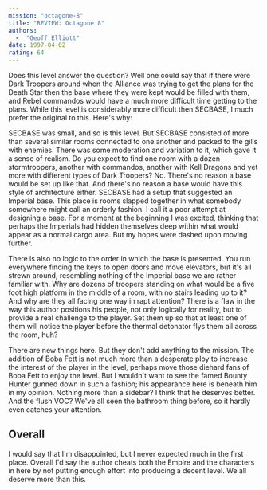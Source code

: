```yaml
---
mission: "octagone-8"
title: "REVIEW: Octagone 8"
authors: 
  -  "Geoff Elliott"
date: 1997-04-02
rating: 64
---
```


Does this level answer the question? Well one could say that if there were Dark Troopers around when the Alliance was trying to get the plans for the Death Star then the base where they were kept would be filled with them, and Rebel commandos would have a much more difficult time getting to the plans. While this level is considerably more difficult then SECBASE, I much prefer the original to this. Here's why:

SECBASE was small, and so is this level. But SECBASE consisted of more than several similar rooms connected to one another and packed to the gills with enemies. There was some moderation and variation to it, which gave it a sense of realism. Do you expect to find one room with a dozen stormtroopers, another with commandos, another with Kell Dragons and yet more with different types of Dark Troopers? No. There's no reason a base would be set up like that. And there's no reason a base would have this style of architecture either. SECBASE had a setup that suggested an Imperial base. This place is rooms slapped together in what somebody somewhere might call an orderly fashion. I call it a poor attempt at designing a base. For a moment at the beginning I was excited, thinking that perhaps the Imperials had hidden themselves deep within what would appear as a normal cargo area. But my hopes were dashed upon moving further.

There is also no logic to the order in which the base is presented. You run everywhere finding the keys to open doors and move elevators, but it's all strewn around, resembling nothing of the Imperial base we are rather familiar with. Why are dozens of troopers standing on what would be a five foot high platform in the middle of a room, with no stairs leading up to it? And why are they all facing one way in rapt attention? There is a flaw in the way this author positions his people, not only logically for reality, but to provide a real challenge to the player. Set them up so that at least one of them will notice the player before the thermal detonator flys them all across the room, huh?

There are new things here. But they don't add anything to the mission. The addition of Boba Fett is not much more than a desperate ploy to increase the interest of the player in the level, perhaps move those diehard fans of Boba Fett to enjoy the level. But I wouldn't want to see the famed Bounty Hunter gunned down in such a fashion; his appearance here is beneath him in my opinion. Nothing more than a sidebar? I think that he deserves better. And the flush VOC? We've all seen the bathroom thing before, so it hardly even catches your attention.

## Overall

I would say that I'm disappointed, but I never expected much in the first place. Overall I'd say the author cheats both the Empire and the characters in here by not putting enough effort into producing a decent level. We all deserve more than this.
